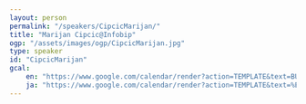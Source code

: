 ```yaml
---
layout: person
permalink: "/speakers/CipcicMarijan/"
title: "Marijan Cipcic@Infobip"
ogp: "/assets/images/ogp/CipcicMarijan.jpg"
type: speaker
id: "CipcicMarijan"
gcal:
    en: "https://www.google.com/calendar/render?action=TEMPLATE&text=BUILDING+DEVELOPER+ECOSYSTEM+IN+AFRICA&dates=20230311T151000/20230311T154000&location=%E3%80%92220-0004+Kanagawa%2C+Yokohama%2C+Nishi+Ward%2C+Kitasaiwai%2C+2+Chome%E2%88%925%E2%88%9215+%E3%83%97%E3%83%AC%E3%83%9F%E3%82%A2%E6%A8%AA%E6%B5%9C%E8%A5%BF%E5%8F%A3%E3%83%93%E3%83%AB+4F&trp=true&details=https%3A%2F%2Fyokohama-2023.devrelcon.dev%2Fspeakers%2FCipcicMarijan%2F&trp=undefined&trp=true&sprop="
    ja: "https://www.google.com/calendar/render?action=TEMPLATE&text=%E3%82%A2%E3%83%95%E3%83%AA%E3%82%AB%E3%81%AB%E3%81%8A%E3%81%91%E3%82%8B%E9%96%8B%E7%99%BA%E8%80%85%E3%82%A8%E3%82%B3%E3%82%B7%E3%82%B9%E3%83%86%E3%83%A0%E3%81%AE%E6%A7%8B%E7%AF%89&dates=20230311T151000/20230311T154000&location=%E3%80%92220-0004+Kanagawa%2C+Yokohama%2C+Nishi+Ward%2C+Kitasaiwai%2C+2+Chome%E2%88%925%E2%88%9215+%E3%83%97%E3%83%AC%E3%83%9F%E3%82%A2%E6%A8%AA%E6%B5%9C%E8%A5%BF%E5%8F%A3%E3%83%93%E3%83%AB+4F&trp=true&details=https%3A%2F%2Fyokohama-2023.devrelcon.dev%2Fspeakers%2FCipcicMarijan%2F&trp=undefined&trp=true&sprop="
---
```

